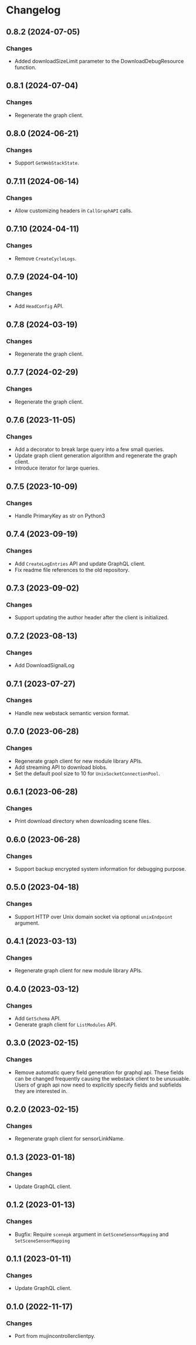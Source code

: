 # Changelog

## 0.8.2 (2024-07-05)

### Changes

- Added downloadSizeLimit parameter to the DownloadDebugResource function.

## 0.8.1 (2024-07-04)

### Changes

- Regenerate the graph client.

## 0.8.0 (2024-06-21)

### Changes

- Support `GetWebStackState`.

## 0.7.11 (2024-06-14)

### Changes

- Allow customizing headers in `CallGraphAPI` calls.

## 0.7.10 (2024-04-11)

### Changes

- Remove `CreateCycleLogs`.

## 0.7.9 (2024-04-10)

### Changes

- Add `HeadConfig` API.


## 0.7.8 (2024-03-19)

### Changes

- Regenerate the graph client.


## 0.7.7 (2024-02-29)

### Changes

- Regenerate the graph client.


## 0.7.6 (2023-11-05)

### Changes

- Add a decorator to break large query into a few small queries.
- Update graph client generation algorithm and regenerate the graph client.
- Introduce iterator for large queries.


## 0.7.5 (2023-10-09)

### Changes

- Handle PrimaryKey as str on Python3


## 0.7.4 (2023-09-19)

### Changes

- Add `CreateLogEntries` API and update GraphQL client.
- Fix readme file references to the old repository.


## 0.7.3 (2023-09-02)

### Changes

- Support updating the author header after the client is initialized.


## 0.7.2 (2023-08-13)

### Changes

- Add DownloadSignalLog


## 0.7.1 (2023-07-27)

### Changes

- Handle new webstack semantic version format.


## 0.7.0 (2023-06-28)

### Changes

- Regenerate graph client for new module library APIs.
- Add streaming API to download blobs.
- Set the default pool size to 10 for `UnixSocketConnectionPool`.


## 0.6.1 (2023-06-28)

### Changes

- Print download directory when downloading scene files.


## 0.6.0 (2023-06-28)

### Changes

- Support backup encrypted system information for debugging purpose.


## 0.5.0 (2023-04-18)

### Changes

- Support HTTP over Unix domain socket via optional `unixEndpoint` argument.


## 0.4.1 (2023-03-13)

### Changes

- Regenerate graph client for new module library APIs.


## 0.4.0 (2023-03-12)

### Changes

- Add `GetSchema` API.
- Generate graph client for `ListModules` API.


## 0.3.0 (2023-02-15)

### Changes

- Remove automatic query field generation for graphql api. These fields can be
  changed frequently causing the webstack client to be unusuable. Users of
  graph api now need to explicitly specify fields and subfields they are
  interested in.


## 0.2.0 (2023-02-15)

### Changes

- Regenerate graph client for sensorLinkName.


## 0.1.3 (2023-01-18)

### Changes

- Update GraphQL client.


## 0.1.2 (2023-01-13)

### Changes

- Bugfix: Require `scenepk` argument in `GetSceneSensorMapping` and `SetSceneSensorMapping`


## 0.1.1 (2023-01-11)

### Changes

- Update GraphQL client.


## 0.1.0 (2022-11-17)

### Changes

- Port from mujincontrollerclientpy.
